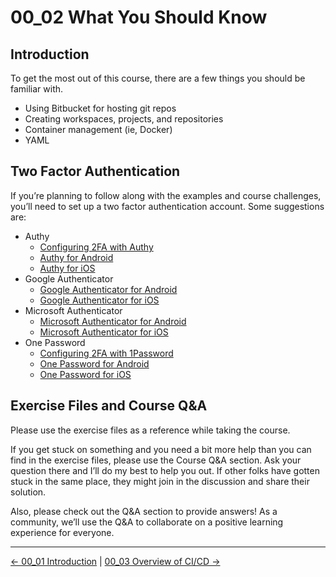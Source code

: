 # 00_02 What You Should Know

## Introduction

To get the most out of this course, there are a few things you should be familiar with.

- Using Bitbucket for hosting git repos
- Creating workspaces, projects, and repositories
- Container management (ie, Docker)
- YAML

## Two Factor Authentication

If you’re planning to follow along with the examples and course challenges, you’ll need to set up a two factor authentication account.  Some suggestions are:

- Authy
  - [Configuring 2FA with Authy](https://www.linkedin.com/learning/security-tips/configuring-2fa-with-authy)
  - [Authy for Android](https://play.google.com/store/apps/details?id=com.authy.authy)
  - [Authy for iOS](https://apps.apple.com/us/app/authy/id494168010)
- Google Authenticator
  - [Google Authenticator for Android](https://play.google.com/store/apps/details?id=com.google.android.apps.authenticator2)
  - [Google Authenticator for iOS](https://apps.apple.com/us/app/google-authenticator/id388497605)
- Microsoft Authenticator
  - [Microsoft Authenticator for Android](https://play.google.com/store/apps/details?id=com.azure.authenticator)
  - [Microsoft Authenticator for iOS](https://apps.apple.com/us/app/microsoft-authenticator/id983156458)
- One Password
  - [Configuring 2FA with 1Password](https://www.linkedin.com/learning/security-tips/configuring-2fa-with-1password)
  - [One Password for Android](https://play.google.com/store/apps/details?id=com.onepassword.android)
  - [One Password for iOS](https://apps.apple.com/us/app/1password-password-manager/id1511601750)

## Exercise Files and Course Q&A

Please use the exercise files as a reference while taking the course.

If you get stuck on something and you need a bit more help than you can find in the exercise files, please use the Course Q&A section.  Ask your question there and I’ll do my best to help you out.  If other folks have gotten stuck in the same place, they might join in the discussion and share their solution.

Also, please check out the Q&A section to provide answers! As a community, we’ll use the Q&A to collaborate on a positive learning experience for everyone.

<!-- FooterStart -->
---
[← 00_01 Introduction](../00_01_introduction/README.md) | [00_03 Overview of CI/CD →](../00_03_overview_of_cicd/README.md)
<!-- FooterEnd -->
